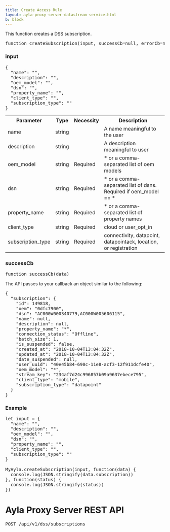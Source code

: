 ```yaml
---
title: Create Access Rule
layout: ayla-proxy-server-datastream-service.html
b: block
---
```


This function creates a DSS subscription.

<pre class="light">
function createSubscription(input, successCb=null, errorCb=null)
</pre>

### input

<pre class="light">
{
  "name": "",
  "description": "",
  "oem_model": "",
  "dsn": "",
  "property_name": "",
  "client_type": "",
  "subscription_type": ""
}
</pre>

<table class="key-value-table">
  <tr>
    <th>Parameter</th>
    <th>Type</th>
    <th>Necessity</th>
    <th>Description</th>
  </tr>
  <tr>
    <td>name</td>
    <td>string</td>
    <td>&nbsp;</td>
    <td>A name meaningful to the user</td>
  </tr>
  <tr>
    <td>description</td>
    <td>string</td>
    <td>&nbsp;</td>
    <td>A description meaningful to user</td>
  </tr>
  <tr>
    <td>oem_model</td>
    <td>string</td>
    <td>Required</td>
    <td>&#42; or a comma-separated list of oem models</td>
  </tr>
  <tr>
    <td>dsn</td>
    <td>string</td>
    <td>Required</td>
    <td>&#42; or a comma-separated list of dsns. Required if oem_model == &#42;</td>
  </tr>
  <tr>
    <td>property_name</td>
    <td>string</td>
    <td>Required</td>
    <td>&#42; or a comma-separated list of property names</td>
  </tr>
  <tr>
    <td>client_type</td>
    <td>string</td>
    <td>Required</td>
    <td>cloud or user_opt_in</td>
  </tr>
  <tr>
    <td>subscription_type</td>
    <td>string</td>
    <td>Required</td>
    <td>connectivity, datapoint, datapointack, location, or registration</td>
  </tr>
</table>

### successCb

<pre class="light">function successCb(data)</pre>

The API passes to your callback an object similar to the following:

<pre class="light">
{
  "subscription": {
    "id": 149818,
    "oem": "0dfc7900",
    "dsn": "AC000W000340779,AC000W005606115",
    "name": null,
    "description": null,
    "property_name": "*",
    "connection_status": "Offline",
    "batch_size": 1,
    "is_suspended": false,
    "created_at": "2018-10-04T13:04:32Z",
    "updated_at": "2018-10-04T13:04:32Z",
    "date_suspended": null,
    "user_uuid": "40e45b84-690c-11e8-acf3-12f911dcfe40",
    "oem_model": "*",
    "stream_key": "234af7d24c996857b09a9637ebece795",
    "client_type": "mobile",
    "subscription_type": "datapoint"
  }
}
</pre>

### Example

<pre class="light">
let input = {
  "name": "",
  "description": "",
  "oem_model": "",
  "dsn": "",
  "property_name": "",
  "client_type": "",
  "subscription_type": ""
}

MyAyla.createSubscription(input, function(data) {
  console.log(JSON.stringify(data.subscription))
}, function(status) {
  console.log(JSON.stringify(status))
})
</pre>

# Ayla Proxy Server REST API

<pre class="light">POST /api/v1/dss/subscriptions</pre>
